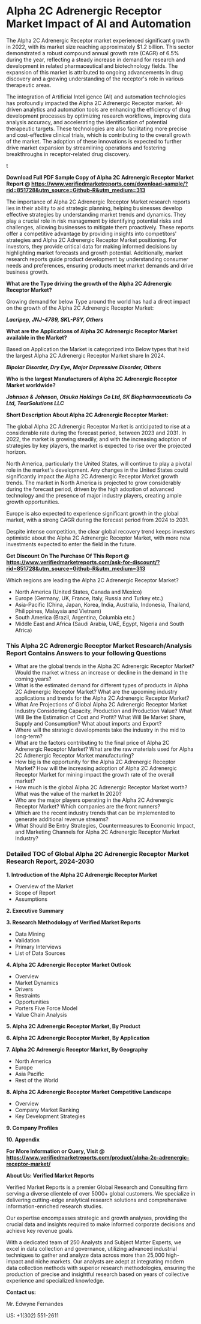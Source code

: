 <meta name="title" content="Global Alpha 2C Adrenergic Receptor Market Impact of AI and Automation"><meta name="description" content="The Alpha 2C Adrenergic Receptor market experienced significant growth in 2022, with its market size reaching approximately $1.2 billion. This sector demonstrated a ro"><meta name="title" content="Alpha 2C Adrenergic Receptor Market Size, Share, Scope, Trends, Growth, Opportunities, Analysis, Forecast"><h1>Alpha 2C Adrenergic Receptor Market Impact of AI and Automation</h1><p>The Alpha 2C Adrenergic Receptor market experienced significant growth in 2022, with its market size reaching approximately $1.2 billion. This sector demonstrated a robust compound annual growth rate (CAGR) of 6.5% during the year, reflecting a steady increase in demand for research and development in related pharmaceutical and biotechnology fields. The expansion of this market is attributed to ongoing advancements in drug discovery and a growing understanding of the receptor's role in various therapeutic areas.</p><p>The integration of Artificial Intelligence (AI) and automation technologies has profoundly impacted the Alpha 2C Adrenergic Receptor market. AI-driven analytics and automation tools are enhancing the efficiency of drug development processes by optimizing research workflows, improving data analysis accuracy, and accelerating the identification of potential therapeutic targets. These technologies are also facilitating more precise and cost-effective clinical trials, which is contributing to the overall growth of the market. The adoption of these innovations is expected to further drive market expansion by streamlining operations and fostering breakthroughs in receptor-related drug discovery.</p>t</p><p id="" class=""><strong>Download Full PDF Sample Copy of Alpha 2C Adrenergic Receptor Market Report @ <a href="https://www.verifiedmarketreports.com/download-sample/?rid=851728&utm_source=Github-R&utm_medium=313" target="_blank">https://www.verifiedmarketreports.com/download-sample/?rid=851728&utm_source=Github-R&utm_medium=313</a></strong></p><p>The importance of&nbsp;Alpha 2C Adrenergic Receptor Market research reports lies in their ability to aid strategic planning, helping businesses develop effective strategies by understanding market trends and dynamics. They play a crucial role in risk management by identifying potential risks and challenges, allowing businesses to mitigate them proactively. These reports offer a competitive advantage by providing insights into competitors' strategies and Alpha 2C Adrenergic Receptor Market positioning. For investors, they provide critical data for making informed decisions by highlighting market forecasts and growth potential. Additionally, market research reports guide product development by understanding consumer needs and preferences, ensuring products meet market demands and drive business growth.</p><p><strong>What are the&nbsp;Type driving the growth of the Alpha 2C Adrenergic Receptor Market?</strong></p><p id="" class="">Growing demand for below Type around the world has had a direct impact on the growth of the Alpha 2C Adrenergic Receptor Market:</p><em><strong>Lacripep, JNJ-4789, SKL-PSY, Others</strong></em></p><strong>What are the&nbsp;Applications&nbsp;of Alpha 2C Adrenergic Receptor Market available in the Market?</strong></p><p id="" class="">Based on Application the Market is categorized into Below types that held the largest Alpha 2C Adrenergic Receptor Market share In 2024.</p><em><strong>Bipolar Disorder, Dry Eye, Major Depressive Disorder, Others</strong></em></p><strong>Who is the largest Manufacturers of Alpha 2C Adrenergic Receptor Market worldwide?</strong></p><p><em><strong>Johnson & Johnson, Otsuka Holdings Co Ltd, SK Biopharmaceuticals Co Ltd, TearSolutions LLC</strong></em></p><p id="" class=""><strong>Short Description About Alpha 2C Adrenergic Receptor Market:</strong></p><p>The global Alpha 2C Adrenergic Receptor Market is anticipated to rise at a considerable rate during the forecast period, between 2023 and 2031. In 2022, the market is growing steadily, and with the increasing adoption of strategies by key players, the market is expected to rise over the projected horizon.</p><p>North America, particularly the United States, will continue to play a pivotal role in the market's development. Any changes in the United States could significantly impact the Alpha 2C Adrenergic Receptor Market growth trends. The market in North America is projected to grow considerably during the forecast period, driven by the high adoption of advanced technology and the presence of major industry players, creating ample growth opportunities.</p><p>Europe is also expected to experience significant growth in the global market, with a strong CAGR during the forecast period from 2024 to 2031.</p><p>Despite intense competition, the clear global recovery trend keeps investors optimistic about the Alpha 2C Adrenergic Receptor Market, with more new investments expected to enter the field in the future.</p><p id="" class=""><strong>Get Discount On The Purchase Of This Report @ <a href="https://www.verifiedmarketreports.com/ask-for-discount/?rid=851728&utm_source=Github-R&utm_medium=313" target="_blank">https://www.verifiedmarketreports.com/ask-for-discount/?rid=851728&utm_source=Github-R&utm_medium=313</a></strong></p>Which regions are leading the Alpha 2C Adrenergic Receptor Market?</p><ul><li>North America (United States, Canada and Mexico)</li><li>Europe (Germany, UK, France, Italy, Russia and Turkey etc.)</li><li>Asia-Pacific (China, Japan, Korea, India, Australia, Indonesia, Thailand, Philippines, Malaysia and Vietnam)</li><li>South America (Brazil, Argentina, Columbia etc.)</li><li>Middle East and Africa (Saudi Arabia, UAE, Egypt, Nigeria and South Africa)</li></ul><h3 id="" class="">This Alpha 2C Adrenergic Receptor Market Research/Analysis Report Contains Answers to your following Questions</h3><ul><li>What are the global trends in the Alpha 2C Adrenergic Receptor Market? Would the market witness an increase or decline in the demand in the coming years?</li><li>What is the estimated demand for different types of products in Alpha 2C Adrenergic Receptor Market? What are the upcoming industry applications and trends for the Alpha 2C Adrenergic Receptor Market?</li><li>What Are Projections of Global Alpha 2C Adrenergic Receptor Market Industry Considering Capacity, Production and Production Value? What Will Be the Estimation of Cost and Profit? What Will Be Market Share, Supply and Consumption? What about imports and Export?</li><li>Where will the strategic developments take the industry in the mid to long-term?</li><li>What are the factors contributing to the final price of Alpha 2C Adrenergic Receptor Market? What are the raw materials used for Alpha 2C Adrenergic Receptor Market manufacturing?</li><li>How big is the opportunity for the Alpha 2C Adrenergic Receptor Market? How will the increasing adoption of Alpha 2C Adrenergic Receptor Market for mining impact the growth rate of the overall market?</li><li>How much is the global Alpha 2C Adrenergic Receptor Market worth? What was the value of the market In 2020?</li><li>Who are the major players operating in the Alpha 2C Adrenergic Receptor Market? Which companies are the front runners?</li><li>Which are the recent industry trends that can be implemented to generate additional revenue streams?</li><li>What Should Be Entry Strategies, Countermeasures to Economic Impact, and Marketing Channels for Alpha 2C Adrenergic Receptor Market Industry?</li></ul><h3 id="" class="">Detailed TOC of Global Alpha 2C Adrenergic Receptor Market Research Report, 2024-2030</h3><p id="" class=""><strong>1. Introduction of the Alpha 2C Adrenergic Receptor Market</strong></p><ul><li>Overview of the Market</li><li>Scope of Report</li><li>Assumptions</li></ul><p id="" class=""><strong>2. Executive Summary</strong></p><p id="" class=""><strong>3. Research Methodology of Verified Market Reports</strong></p><ul><li>Data Mining</li><li>Validation</li><li>Primary Interviews</li><li>List of Data Sources</li></ul><p id="" class=""><strong>4. Alpha 2C Adrenergic Receptor Market Outlook</strong></p><ul><li>Overview</li><li>Market Dynamics</li><li>Drivers</li><li>Restraints</li><li>Opportunities</li><li>Porters Five Force Model</li><li>Value Chain Analysis</li></ul><p id="" class=""><strong>5. Alpha 2C Adrenergic Receptor Market, By Product</strong></p><p id="" class=""><strong>6. Alpha 2C Adrenergic Receptor Market, By Application</strong></p><p id="" class=""><strong>7. Alpha 2C Adrenergic Receptor Market, By Geography</strong></p><ul><li>North America</li><li>Europe</li><li>Asia Pacific</li><li>Rest of the World</li></ul><p id="" class=""><strong>8. Alpha 2C Adrenergic Receptor Market Competitive Landscape</strong></p><ul><li>Overview</li><li>Company Market Ranking</li><li>Key Development Strategies</li></ul><p id="" class=""><strong>9. Company Profiles</strong></p><p id="" class=""><strong>10. Appendix</strong></p><p id="" class=""><strong>For More Information or Query, Visit @ <a href="https://www.verifiedmarketreports.com/product/alpha-2c-adrenergic-receptor-market/" target="_blank">https://www.verifiedmarketreports.com/product/alpha-2c-adrenergic-receptor-market/</a></strong></p><p id="" class=""><strong>About Us: Verified Market Reports</strong></p><p id="" class="">Verified Market Reports is a premier Global Research and Consulting firm serving a diverse clientele of over 5000+ global customers. We specialize in delivering cutting-edge analytical research solutions and comprehensive information-enriched research studies.</p><p id="" class="">Our expertise encompasses strategic and growth analyses, providing the crucial data and insights required to make informed corporate decisions and achieve key revenue goals.</p><p id="" class="">With a dedicated team of 250 Analysts and Subject Matter Experts, we excel in data collection and governance, utilizing advanced industrial techniques to gather and analyze data across more than 25,000 high-impact and niche markets. Our analysts are adept at integrating modern data collection methods with superior research methodologies, ensuring the production of precise and insightful research based on years of collective experience and specialized knowledge.</p><p id="" class=""><strong>Contact us:</strong></p><p id="" class="">Mr. Edwyne Fernandes</p><p id="" class="">US: +1(302) 551-2611</p>
